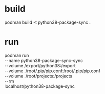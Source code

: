 # build
podman build -t python38-package-sync .

# run
podman run \
--name python38-package-sync-sync \
--volume /export/python38:/export \
--volume ./root/.pip/pip.conf:/root/.pip/pip.conf \
--volume ./root/projects:/projects \
--rm \
localhost/python38-package-sync
